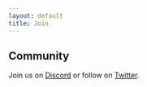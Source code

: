 ```yaml
---
layout: default
title: Join
---
```


## Community

Join us on [Discord](https://discord.gg/dybMMCDRHN) or follow on [Twitter](https://twitter.com/786worlds).

<br>
